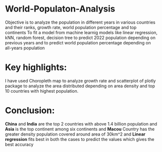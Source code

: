 # World-Populaton-Analysis
Objective is to analyze the population in different years in various countries and their ranks, growth rate, world population percentage and top continents
To fit a model from machine learnig models like linear regression, kNN, random forest, decision tree to predict 2022 population depending on previous years and to predict world population percentage depending on all-years population 
# Key highlights:
I have used Choropleth map to analyze growth rate and scatterplot of plotly package to analyze the area distributed depending on area density and top 10 countries with highest population.
# Conclusion:
**China** and **India** are the top 2 countries with above 1.4 billion population and **Asia** is the top continent among six continents and **Macou** Country has the greater density population covered around area of 30km^2 
and **Linear regression** fits best in both the cases to predict the values which gives the best accuracy
